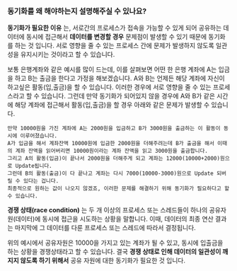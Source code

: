 ### 동기화를 왜 해야하는지 설명해주실 수 있나요?

**동기화가 필요한 이유** 는, 서로간의 프로세스가 접속을 가능할 수 있게 되어 공유하는 데이터에 동시에 접근해서 **데이터를 변경할 경우** 문제점이 발생할 수 있기 때문에 동기화를 하는 것 입니다.
서로 영향을 줄 수 있는 프로세스 간에 문제가 발생하지 않도록 일관성을 유지시키는 것이라고 할 수 있습니다.

보통 은행계좌와 같은 예시를 많이 드는데, 이를 살펴보면 어떤 한 은행 계좌에 A는 입금을 하고 B는 출금을 한다고 가정을 해보겠습니다.
A와 B는 언제든 해당 계좌에 자신이 하고싶은 활동(입,출금)을 할 수 있습니다. 이러한 경우에 서로 영향을 줄 수 있는 프로세스라고 할 수 있습니다.
그런데 만약 동기화가 되어있지 않을 경우에 A와 B가 같은 시간에 해당 계좌에 접근해서 활동(입,출금)을 할 경우 아래와 같은 문제가 발생할 수 있습니다.

```
만약 10000원을 가진 계좌에 A는 2000원을 입금하고 B가 3000원을 출금하는 이 활동이 동시에 이루어졌습니다.
A가 입금을 해서 계좌잔액 10000원에 입금한 2000원을 더해주려는데 B가 출금을 해서 이때의 계좌 잔액을 읽어버리면 10000원이라는 계좌 잔액을 읽고 3000원을 출금합니다.
그리고 A의 활동(입금)이 끝나서 2000원을 더해주게 되고 계좌는 12000(10000+2000)원으로 Update됩니다.
그런데 B의 활동(출금)이 다 끝나고 계좌는 다시 7000(10000-3000)원으로 Update 되버릴 수 있다는 겁니다.
최종적으로 원하는 값이 나오지 않겠죠, 이러한 문제를 해결하기 위해 동기화가 필요하다고 할 수 있습니다.
```


**경쟁 상태(race condition)** 는 두 개 이상의 프로세스 또는 스레드들이 하나의 공유자원(데이터)에 동시에 접근을 시도하는 상황을 말합니다.
이때, 데이터의 최종 연산 결과는 마지막에 그 데이터를 다룬 프로세스 또는 스레드에 따라서 결정됩니다.


위의 예시에서 공유자원은 10000을 가지고 있는 계좌가 될 수 있고, 동시에 입출금을 하는 상황을 경쟁상태라고 할 수 있습니다.
결국 **경쟁 상태로 인해 데이터의 일관성이 깨지지 않도록 하기 위해서** 공유 자원에 대한 동기화가 필요한 것 입니다.